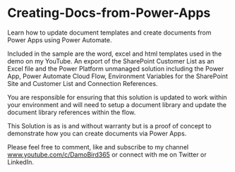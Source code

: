 # Creating-Docs-from-Power-Apps
Learn how to update document templates and create documents from Power Apps using Power Automate.

Included in the sample are the word, excel and html templates used in the demo on my YouTube.  An export of the SharePoint Customer List as an Excel file and the Power Platform unmanaged solution including the Power App, Power Automate Cloud Flow, Environment Variables for the SharePoint Site and Customer List and Connection References.

You are responsible for ensuring that this solution is updated to work within your environment and will need to setup a document library and update the document library references within the flow.

This Solution is as is and without warranty but is a proof of concept to demonstrate how you can create documents via Power Apps.

Please feel free to comment, like and subscribe to my channel www.youtube.com/c/DamoBird365 or connect with me on Twitter or LinkedIn.
